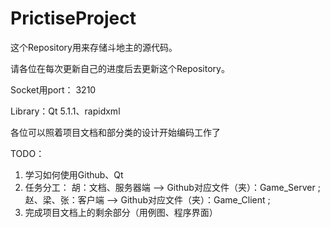 PrictiseProject
===============
这个Repository用来存储斗地主的源代码。

请各位在每次更新自己的进度后去更新这个Repository。

Socket用port： 3210

Library：Qt 5.1.1、rapidxml

各位可以照着项目文档和部分类的设计开始编码工作了

TODO：

1. 学习如何使用Github、Qt
2. 任务分工：
    胡：文档、服务器端 --> Github对应文件（夹）：Game_Server ; 
    赵、梁、张：客户端 --> Github对应文件（夹）：Game_Client ; 
3. 完成项目文档上的剩余部分（用例图、程序界面）  